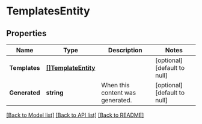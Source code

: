 # TemplatesEntity

## Properties
Name | Type | Description | Notes
------------ | ------------- | ------------- | -------------
**Templates** | [**[]TemplateEntity**](TemplateEntity.md) |  | [optional] [default to null]
**Generated** | **string** | When this content was generated. | [optional] [default to null]

[[Back to Model list]](../README.md#documentation-for-models) [[Back to API list]](../README.md#documentation-for-api-endpoints) [[Back to README]](../README.md)



